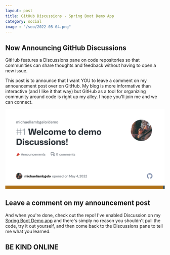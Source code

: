 ```yaml
---
layout: post
title: GitHub Discussions - Spring Boot Demo App
category: social
image : "/seo/2022-05-04.png"
---
```


## Now Announcing GitHub Discussions

GitHub features a Discussions pane on code repositories so that communities can share thoughts and feedback without having to open a new issue.

This post is to announce that I want YOU to leave a comment on my announcement post over on GitHub. My blog is more informative than interactive (and I like it that way) but GitHub as a tool for organizing community around code is right up my alley. I hope you'll join me and we can connect.

[![discussions #1](/img/demo-discussions.png)][gh]

## Leave a comment on my announcement post

And when you're done, check out the repo! I've enabled Discussion on my [Spring Boot Demo app][demo] and there's simply no reason you shouldn't pull the code, try it out yourself, and then come back to the Discussions pane to tell me what you learned.

## BE KIND ONLINE

[gh]:https://github.com/michaellambgelo/demo/discussions/1
[demo]:https://demo.michaellamb.dev/swagger-ui/